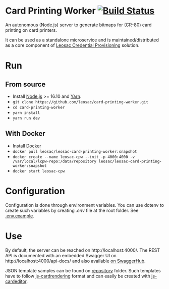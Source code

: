 # Card Printing Worker [![Build Status](https://github.com/leosac/card-printing-worker/actions/workflows/node.js.yml/badge.svg?branch=master)](https://github.com/leosac/card-printing-worker/actions/workflows/node.js.yml)
An autonomous (Node.js) server to generate bitmaps for (CR-80) card printing on card printers.

It can be used as a standalone microservice and is maintained/distributed as a core component of [Leosac Credential Provisioning](https://leosac.com/credential-provisioning/) solution.

# Run

## From source
 * Install [Node.js](https://nodejs.org/en/download) >= 16.10 and [Yarn](https://yarnpkg.com/getting-started/install).
 * `git clone https://github.com/leosac/card-printing-worker.git`
 * `cd card-printing-worker`
 * `yarn install`
 * `yarn run dev`

## With Docker
 * Install [Docker](https://docs.docker.com/engine/install/)
 * `docker pull leosac/leosac-card-printing-worker:snapshot`
 * `docker create --name leosac-cpw --init -p 4000:4000 -v /var/local/lcpw-repo:/data/repository leosac/leosac-card-printing-worker:snapshot`
 * `docker start leosac-cpw`

# Configuration
Configuration is done through environment variables. You can use dotenv to create such variables by creating *.env* file at the root folder. See [.env.example](https://github.com/leosac/card-printing-worker/blob/master/.env.example).

# Use
By default, the server can be reached on http://localhost:4000/.
The REST API is documented with an embedded Swagger UI on http://localhost:4000/api-docs/ and also available [on SwaggerHub](https://app.swaggerhub.com/apis/LEOSAC/CardPrintingWorker/1.0.0#/).

JSON template samples can be found on [repository](https://github.com/leosac/card-printing-worker/tree/master/repository) folder.
Such templates have to follow [js-cardrendering](https://github.com/leosac/js-cardrendering) format and can easily be created with [js-cardeditor](https://github.com/leosac/js-cardeditor).
